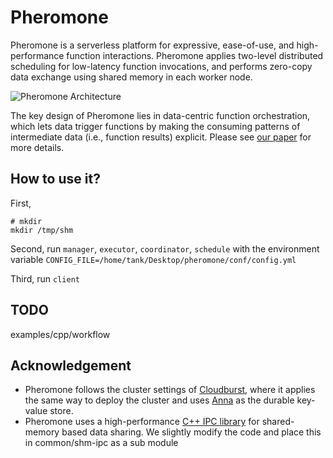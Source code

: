 # Pheromone

Pheromone is a serverless platform for expressive, ease-of-use, and high-performance function interactions.
Pheromone applies two-level distributed scheduling for low-latency function invocations, and performs zero-copy data exchange using shared memory in each worker node.

![Pheromone Architecture](https://github.com/MincYu/pheromone/blob/main/architecture.jpg?raw=true)

The key design of Pheromone lies in data-centric function orchestration, which lets data trigger functions by making the consuming patterns of intermediate data (i.e., function results) explicit.
Please see [our paper](https://arxiv.org/abs/2109.13492) for more details.

## How to use it?

First,
```shell
# mkdir
mkdir /tmp/shm
```

Second,
run `manager`, `executor`, `coordinator`, `schedule` with the environment variable `CONFIG_FILE=/home/tank/Desktop/pheromone/conf/config.yml`

Third,
run `client`


## TODO

examples/cpp/workflow

## Acknowledgement

- Pheromone follows the cluster settings of [Cloudburst](https://github.com/hydro-project/cloudburst), where it applies the same way to deploy the cluster and uses [Anna](https://github.com/hydro-project/anna) as the durable key-value store. 
- Pheromone uses a high-performance [C++ IPC library](https://github.com/mutouyun/cpp-ipc) for shared-memory based data sharing. We slightly modify the code and place this in common/shm-ipc as a sub module
